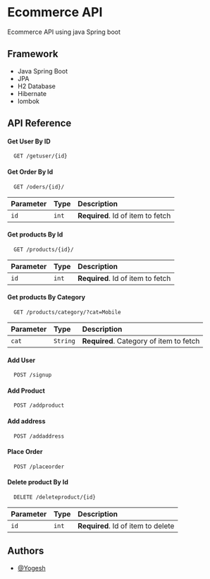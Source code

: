 
# Ecommerce API
Ecommerce API using java Spring boot 

## Framework

 - Java Spring Boot 
 - JPA
 - H2 Database
 - Hibernate
 - lombok


## API Reference

#### Get User By ID

```http
  GET /getuser/{id}
```
#### Get Order By Id

```http
  GET /oders/{id}/
```

| Parameter | Type     | Description                       |
| :-------- | :------- | :-------------------------------- |
| `id`      | `int` | **Required**. Id of item to fetch |

#### Get products By Id

```http
  GET /products/{id}/
```

| Parameter | Type     | Description                       |
| :-------- | :------- | :-------------------------------- |
| `id`      | `int` | **Required**. Id of item to fetch |

#### Get products By Category

```http
  GET /products/category/?cat=Mobile
```

| Parameter | Type     | Description                       |
| :-------- | :------- | :-------------------------------- |
| `cat`      | `String` | **Required**. Category of item to fetch |



#### Add User


```http
  POST /signup
```

#### Add Product


```http
  POST /addproduct
```

#### Add address


```http
  POST /addaddress
```

#### Place Order


```http
  POST /placeorder
```




#### Delete product By Id

```http
  DELETE /deleteproduct/{id}
```

| Parameter | Type     | Description                       |
| :-------- | :------- | :-------------------------------- |
| `id`      | `int` | **Required**. Id of item to delete |



## Authors

- [@Yogesh](https://github.com/Yogesh-VasanthaKumar/)


